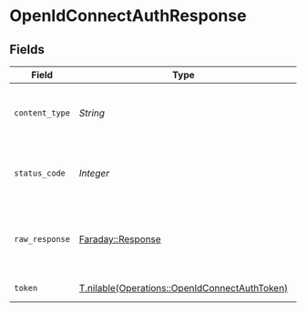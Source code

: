 # OpenIdConnectAuthResponse


## Fields

| Field                                                                                              | Type                                                                                               | Required                                                                                           | Description                                                                                        |
| -------------------------------------------------------------------------------------------------- | -------------------------------------------------------------------------------------------------- | -------------------------------------------------------------------------------------------------- | -------------------------------------------------------------------------------------------------- |
| `content_type`                                                                                     | *String*                                                                                           | :heavy_check_mark:                                                                                 | HTTP response content type for this operation                                                      |
| `status_code`                                                                                      | *Integer*                                                                                          | :heavy_check_mark:                                                                                 | HTTP response status code for this operation                                                       |
| `raw_response`                                                                                     | [Faraday::Response](https://www.rubydoc.info/gems/faraday/Faraday/Response)                        | :heavy_minus_sign:                                                                                 | Raw HTTP response; suitable for custom response parsing                                            |
| `token`                                                                                            | [T.nilable(Operations::OpenIdConnectAuthToken)](../../models/operations/openidconnectauthtoken.md) | :heavy_minus_sign:                                                                                 | Successful authentication.                                                                         |